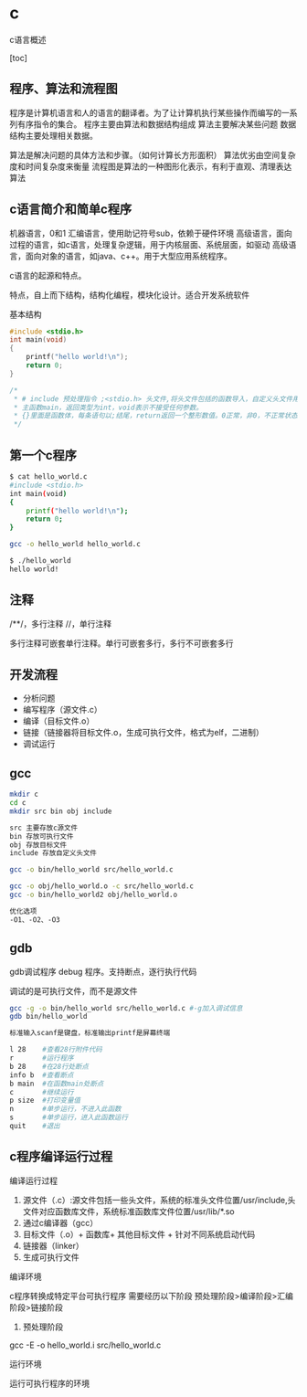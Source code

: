 # c

c语言概述

[toc]

## 程序、算法和流程图

程序是计算机语言和人的语言的翻译者。为了让计算机执行某些操作而编写的一系列有序指令的集合。
程序主要由算法和数据结构组成
算法主要解决某些问题
数据结构主要处理相关数据。

算法是解决问题的具体方法和步骤。（如何计算长方形面积）
算法优劣由空间复杂度和时间复杂度来衡量
流程图是算法的一种图形化表示，有利于直观、清理表达算法

## c语言简介和简单c程序

机器语言，0和1
汇编语言，使用助记符号sub，依赖于硬件环境
高级语言，面向过程的语言，如c语言，处理复杂逻辑，用于内核层面、系统层面，如驱动
高级语言，面向对象的语言，如java、c++。用于大型应用系统程序。

c语言的起源和特点。

特点，自上而下结构，结构化编程，模块化设计。适合开发系统软件

基本结构

```c
#include <stdio.h>
int main(void)
{
    printf("hello world!\n");
    return 0;
}

/*
 * # include 预处理指令 ;<stdio.h> 头文件,将头文件包括的函数导入，自定义头文件用“”
 * 主函数main，返回类型为int，void表示不接受任何参数。
 * {}里面是函数体，每条语句以;结尾，return返回一个整形数值。0正常，非0，不正常状态。printf就是stdio.h里的标准输出函数。
 */

```

## 第一个c程序

```sh
$ cat hello_world.c
#include <stdio.h>
int main(void)
{
    printf("hello world!\n");
    return 0;
}

gcc -o hello_world hello_world.c

$ ./hello_world
hello world!
```

## 注释

/**/，多行注释
//，单行注释

多行注释可嵌套单行注释。单行可嵌套多行，多行不可嵌套多行

## 开发流程

* 分析问题
* 编写程序（源文件.c）
* 编译（目标文件.o）
* 链接（链接器将目标文件.o，生成可执行文件，格式为elf，二进制）
* 调试运行

## gcc

```sh
mkdir c
cd c
mkdir src bin obj include

src 主要存放c源文件
bin 存放可执行文件
obj 存放目标文件
include 存放自定义头文件

gcc -o bin/hello_world src/hello_world.c

gcc -o obj/hello_world.o -c src/hello_world.c
gcc -o bin/hello_world2 obj/hello_world.o

优化选项
-O1、-O2、-O3

```

## gdb

gdb调试程序
debug 程序。支持断点，逐行执行代码

调试的是可执行文件，而不是源文件

```sh
gcc -g -o bin/hello_world src/hello_world.c #-g加入调试信息
gdb bin/hello_world

标准输入scanf是键盘，标准输出printf是屏幕终端

l 28    #查看28行附件代码
r       #运行程序
b 28    #在28行处断点
info b  #查看断点
b main  #在函数main处断点
c       #继续运行
p size  #打印变量值
n       #单步运行，不进入此函数
s       #单步运行，进入此函数运行
quit    #退出
```

## c程序编译运行过程

编译运行过程

1. 源文件（.c）:源文件包括一些头文件，系统的标准头文件位置/usr/include,头文件对应函数库文件，系统标准函数库文件位置/usr/lib/*.so
2. 通过c编译器（gcc）
3. 目标文件（.o）+ 函数库+ 其他目标文件 + 针对不同系统启动代码
4. 链接器（linker）
5. 生成可执行文件

编译环境

c程序转换成特定平台可执行程序 需要经历以下阶段
预处理阶段>编译阶段>汇编阶段>链接阶段



1. 预处理阶段

gcc -E -o hello_world.i src/hello_world.c

运行环境

运行可执行程序的环境